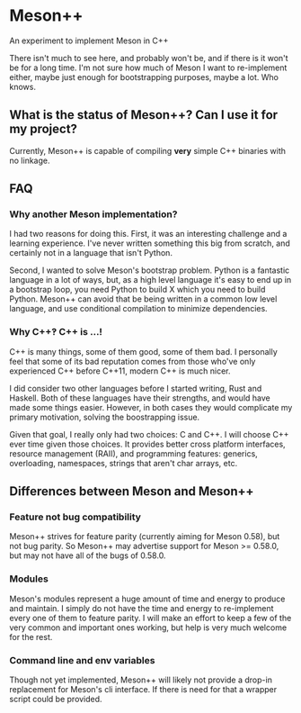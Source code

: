 # Meson++

An experiment to implement Meson in C++

There isn't much to see here, and probably won't be, and if there is it won't
be for a long time. I'm not sure how much of Meson I want to re-implement
either, maybe just enough for bootstrapping purposes, maybe a lot. Who knows.

## What is the status of Meson++? Can I use it for my project?

Currently, Meson++ is capable of compiling **very** simple C++ binaries with no
linkage.

## FAQ

### Why another Meson implementation?

I had two reasons for doing this. First, it was an interesting challenge and
a learning experience. I've never written something this big from scratch,
and certainly not in a language that isn't Python.

Second, I wanted to solve Meson's bootstrap problem. Python is a fantastic
language in a lot of ways, but, as a high level language it's easy to end up
in a bootstrap loop, you need Python to build X which you need to build
Python. Meson++ can avoid that be being written in a common low level
language, and use conditional compilation to minimize dependencies.

### Why C++‽ C++ is ...!

C++ is many things, some of them good, some of them bad. I personally feel
that some of its bad reputation comes from those who've only experienced C++
before C++11, modern C++ is much nicer.

I did consider two other languages before I started writing, Rust and
Haskell. Both of these languages have their strengths, and would have made
some things easier. However, in both cases they would complicate my primary
motivation, solving the boostrapping issue.

Given that goal, I really only had two choices: C and C++. I will choose C++
ever time given those choices. It provides better cross platform interfaces,
resource management (RAII), and programming features: generics, overloading,
namespaces, strings that aren't char arrays, etc.

## Differences between Meson and Meson++

### Feature not bug compatibility

Meson++ strives for feature parity (currently aiming for Meson 0.58), but not
bug parity. So Meson++ may advertise support for Meson >= 0.58.0, but
may not have all of the bugs of 0.58.0.

### Modules

Meson's modules represent a huge amount of time and energy to produce and
maintain. I simply do not have the time and energy to re-implement every one
of them to feature parity. I will make an effort to keep a few of the very
common and important ones working, but help is very much welcome for the rest.

### Command line and env variables

Though not yet implemented, Meson++ will likely not provide a drop-in
replacement for Meson's cli interface. If there is need for that a wrapper
script could be provided.
